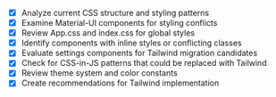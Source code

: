 - [x] Analyze current CSS structure and styling patterns
- [x] Examine Material-UI components for styling conflicts
- [x] Review App.css and index.css for global styles
- [x] Identify components with inline styles or conflicting classes
- [x] Evaluate settings components for Tailwind migration candidates
- [x] Check for CSS-in-JS patterns that could be replaced with Tailwind
- [x] Review theme system and color constants
- [x] Create recommendations for Tailwind implementation

